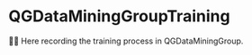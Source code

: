 # QGDataMiningGroupTraining

:female_detective: ​Here recording the training process in QGDataMiningGroup.